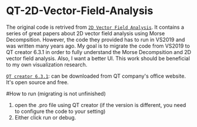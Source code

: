 # QT-2D-Vector-Field-Analysis
The original code is retrived from [`2D Vector Field Analysis`](http://www2.cs.uh.edu/~chengu/Publications/MorseDecomp/vfAnalysis2D.html). It contains a series of great papers about 2D vector field analysis using Morse Decompsition. However, the code they provided has to run in VS2019 and was written many years ago. 
My goal is to migrate the code from VS2019 to QT creator 6.3.1 in order to fully understand the Morse Decompsition and 2D vector field analysis. Also, I want a better UI. This work should be beneficial to my own visualization research.

[`QT creator 6.3.1`](https://www.qt.io/product/development-tools): can be downloaded from QT company's office website. It's open source and free.

#How to run (migrating is not unfinished)
1. open the .pro file using QT creator (if the version is different, you need to configure the code to your setting)
2. Either click run or debug.
